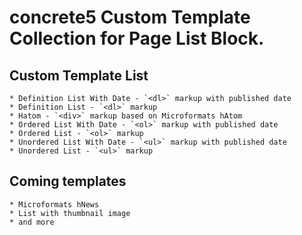 # concrete5 Custom Template Collection for Page List Block.


## Custom Template List

	* Definition List With Date - `<dl>` markup with published date
	* Definition List - `<dl>` markup
	* Hatom - `<div>` markup based on Microformats hAtom
	* Ordered List With Date - `<ol>` markup with published date
	* Ordered List - `<ol>` markup
	* Unordered List With Date - `<ul>` markup with published date
	* Unordered List - `<ul>` markup


## Coming templates

	* Microformats hNews
	* List with thumbnail image
	* and more